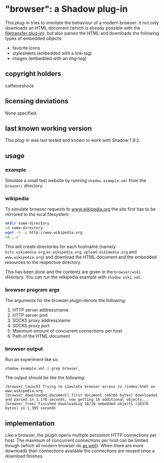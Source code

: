 # "browser": a Shadow plug-in

This plug-in tries to immitate the behaviour of a modern browser: it not only downloads an HTML document (which is already possible with the [filetransfer plug-in](https://github.com/shadow/shadow-plugin-extras/tree/master/filetransfer)), but also parses the HTML and downloads the following types of embedded objects:

+ favorite icons
+ stylesheets (embedded with a link-tag)
+ images (embedded with an img-tag)

## copyright holders

caffeineshock

## licensing deviations

None specified.

## last known working version

This plug-in was last tested and known to work with 
Shadow 1.9.2.

## usage

### example

Simulate a small test website by running `shadow example.xml` from the `browser/` directory.

### wikipedia

To simulate browser requests to www.wikipedia.org the site first has to be mirrored to the local filesystem:

```bash
mkdir some-directory
cd some-directory
wget -H -p http://www.wikipedia.org
cd ../
```

This will create directories for each hostname (namely `bits.wikimedia.org`,`en.wikipedia.org`, `upload.wikimedia.org` and `www.wikipedia.org`) and download the HTML document and the embedded resources to the respective directory.

This has been done and the contents are given in the `browser/wiki` directory. You can run the wikipedia example with `shadow wiki.xml`.

### browser program args

The arguments for the browser plugin denote the following:

1. HTTP server address/name
2. HTTP server port
3. SOCKS proxy address/name
4. SOCKS proxy port
5. Maximum amount of concurrent connections per host
6. Path of the HTML document

### browser output

Run an experiment like so:

```
shadow example.xml | grep browser_
```

The output should be like the following:

```
[browser_launch] Trying to simulate browser access to /index.html on www.wikipedia.org
[browser_downloaded_document] first document (46166 bytes) downloaded and parsed in 1.176 seconds, now getting 16 additional objects...
[browser_free] Finished downloading 16/16 embedded objects (28376 bytes) in 1.395 seconds
```

## implementation

Like a browser, the plugin opens multiple persistent HTTP connections per host. The maximum of concurrent connections per host can be limited though (which all modern browser do [as well](http://www.browserscope.org/?category=network)). When there are more downloads than connections available the connections are reused once a download finishes.
